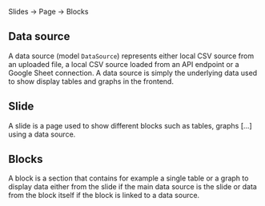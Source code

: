Slides -> Page -> Blocks


## Data source

A data source (model `DataSource`) represents either local CSV source from an uploaded file, a local CSV source loaded from an API endpoint or a Google Sheet connection. A data source is simply the underlying data used to show display tables and graphs in the frontend.


## Slide

A slide is a page used to show different blocks such as tables, graphs [...] using a data source.

## Blocks

A block is a section that contains for example a single table or a graph to display data either from the slide if the main data source is the slide or data from the block itself if the block is linked to a data source.

